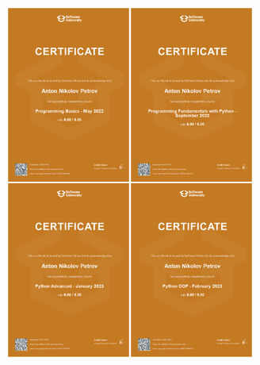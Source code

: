 <div align="center" display="flex">
    <img src="./certs/python_basics.jfif" alt="Python_basics" width="244" height="350">
    <img src="./certs/python_fundamentals.jfif" alt="Python_fund" width="244" height="350">
    <img src="./certs/python_advanced.jfif" alt="Python_advanced" width="244" height="350">
    <img src="./certs/python_opp.jfif" alt="Python_oop" width="244" height="350">
</div>
